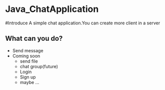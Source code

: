 # Java_ChatApplication
#Introduce
A simple chat application.You can create more client in a server
## What can you do?
- Send message
- Coming soon
  + send file
  + chat group(future)
  + Login
  + Sign up
  + maybe ...
